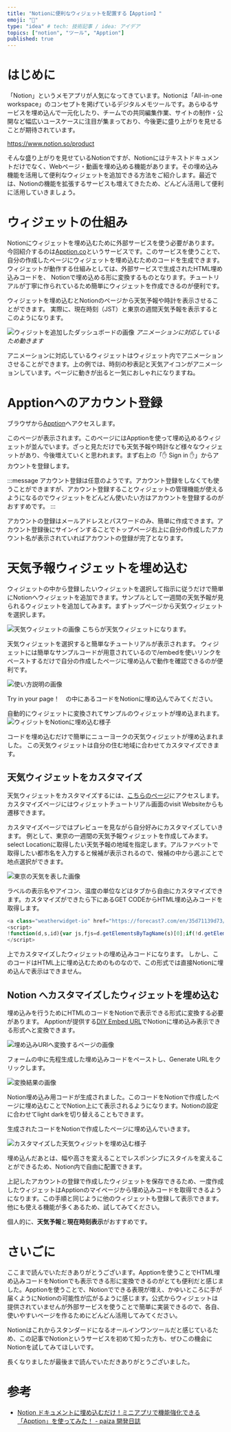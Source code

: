 ```yaml
---
title: "Notionに便利なウィジェットを配置する【Apption】"
emoji: "📌"
type: "idea" # tech: 技術記事 / idea: アイデア
topics: ["notion", "ツール", "Apption"]
published: true
---
```


# はじめに

「Notion」というメモアプリが人気になってきています。Notionは「All-in-one workspace」のコンセプトを掲げているデジタルメモツールです。あらゆるサービスを埋め込んで一元化したり、チームでの共同編集作業、サイトの制作・公開など幅広いユースケースに注目が集まっており、今後更に盛り上がりを見せることが期待されています。

https://www.notion.so/product

そんな盛り上がりを見せているNotionですが、Notionにはテキストドキュメントだけでなく、Webページ・動画を埋め込める機能があります。その埋め込み機能を活用して便利なウィジェットを追加できる方法をご紹介します。最近では、Notionの機能を拡張するサービスも増えてきたため、どんどん活用して便利に活用していきましょう。

# ウィジェットの仕組み

Notionにウィジェットを埋め込むために外部サービスを使う必要があります。今回紹介するのは[Apption.co](https://apption.co/)というサービスです。このサービスを使うことで、自分の作成したページにウィジェットを埋め込むためのコードを生成できます。ウィジェットが動作する仕組みとしては、外部サービスで生成されたHTML埋め込みコードを、 Notionで埋め込める形に変換するものとなります。チュートリアルが丁寧に作られているため簡単にウィジェットを作成できるのが便利です。

ウィジェットを埋め込むとNotionのページから天気予報や時計を表示させることができます。
実際に、現在時刻（JST）と東京の週間天気予報を表示するとこのようになります。

![ウィジットを追加したダッシュボードの画像](https://i.gyazo.com/07c203fcff51a450d44558920a8a6344.gif)
*アニメーションに対応しているため動きます*

アニメーションに対応しているウィジェットはウィジェット内でアニメーションさせることができます。上の例では、時刻の秒表記と天気アイコンがアニメーションしています。ページに動きが出ると一気におしゃれになりますね。

# Apptionへのアカウント登録

ブラウザから[Apption](https://apption.co/)へアクセスします。

このページが表示されます。このページにはApptionを使って埋め込めるウィジェットが並んでいます。ざっと見ただけでも天気予報や時計など様々なウィジェットがあり、今後増えていくと思われます。まず右上の「✋ Sign in ✋」からアカウントを登録します。

:::message
アカウント登録は任意のようです。アカウント登録をしなくても使うことができますが、アカウント登録することウィジェットの管理機能が使えるようになるのでウィジェットをどんどん使いたい方はアカウントを登録するのがおすすめです。
:::

アカウントの登録はメールアドレスとパスワードのみ、簡単に作成できます。アカウント登録後にサインインすることでトップページ右上に自分の作成したアカウント名が表示されていればアカウントの登録が完了となります。

# 天気予報ウィジェットを埋め込む

ウィジェットの中から登録したいウィジェットを選択して指示に従うだけで簡単にNotionへウィジェットを追加できます。サンプルとして一週間の天気予報が見られるウィジェットを追加してみます。まずトップページから天気ウィジェットを選択します。

![天気ウィジェットの画像](https://storage.googleapis.com/zenn-user-upload/ndr9wpgf67sjmda7bxevtw6xhf18)
こちらが天気ウィジェットになります。

天気ウィジェットを選択すると簡単なチュートリアルが表示されます。
ウィジェットには簡単なサンプルコードが用意されているので/embedを使いリンクをペーストするだけで自分の作成したページに埋め込んで動作を確認できるのが便利です。

![使い方説明の画像](https://storage.googleapis.com/zenn-user-upload/djoqbzfa1ml1gpjlmcyqwxud7510)

Try in your page！　の中にあるコードをNotionに埋め込んでみてください。

自動的にウィジェットに変換されてサンプルのウィジェットが埋め込まれます。
![ウィジットをNotionに埋め込む様子](https://i.gyazo.com/1db3f598a0cbd98d2cd7a2a38a55db28.gif)

コードを埋め込むだけで簡単にニューヨークの天気ウィジェットが埋め込まれました。
この天気ウィジェットは自分の住む地域に合わせてカスタマイズできます。

## 天気ウィジェットをカスタマイズ

天気ウィジェットをカスタマイズするには、[こちらのページ](https://weatherwidget.io/?ref=apption.co)にアクセスします。カスタマイズページにはウィジェットチュートリアル画面のvisit Websiteからも遷移できます。

カスタマイズページではプレビューを見ながら自分好みにカスタマイズしていきます。
例として、東京の一週間の天気予報ウィジェットを作成してみます。
select Locationに取得したい天気予報の地域を指定します。アルファベットで取得したい都市名を入力すると候補が表示されるので、候補の中から選ぶことで地点選択ができます。

![東京の天気を表した画像](https://storage.googleapis.com/zenn-user-upload/26ojk4trqmhuzfy4iepiky2j7pef)

ラベルの表示名やアイコン、温度の単位などはタブから自由にカスタマイズできます。カスタマイズができたら下にあるGET CODEからHTML埋め込みコードを取得します。

```javascript
<a class="weatherwidget-io" href="https://forecast7.com/en/35d71139d73/tokyo/" data-label_1="TOKYO" data-label_2="WEATHER" data-icons="Climacons Animated" data-theme="random_grey" >TOKYO WEATHER</a>
<script>
!function(d,s,id){var js,fjs=d.getElementsByTagName(s)[0];if(!d.getElementById(id)){js=d.createElement(s);js.id=id;js.src='https://weatherwidget.io/js/widget.min.js';fjs.parentNode.insertBefore(js,fjs);}}(document,'script','weatherwidget-io-js');
</script>
```

上でカスタマイズしたウィジェットの埋め込みコードになります。
しかし、このコードはHTML上に埋め込むためのものなので、この形式では直接Notionに埋め込んで表示はできません。

## Notion へカスタマイズしたウィジェットを埋め込む

埋め込みを行うためにHTMLのコードをNotionで表示できる形式に変換する必要があります。 Apptionが提供する[DIY Embed URL](https://apption.co/embeds/new)でNotionに埋め込み表示できる形式へと変換できます。

![埋め込みURlへ変換するページの画像](https://storage.googleapis.com/zenn-user-upload/d3puz7x7uc2o1wj67vvtnk2l3qnb)

フォームの中に先程生成した埋め込みコードをペーストし、Generate URLをクリックします。

![変換結果の画像](https://storage.googleapis.com/zenn-user-upload/jqnnf3afowrql0273drgmi2x29xa)

Notion埋め込み用コードが生成されました。このコードをNotionで作成したページに埋め込むことでNotion上にて表示されるようになります。Notionの設定に合わせてlight darkを切り替えることもできます。

生成されたコードをNotionで作成したページに埋め込んでいきます。

![カスタマイズした天気ウィジットを埋め込む様子](https://i.gyazo.com/1442f9a77199a59a019cfbd573eba26f.gif)

埋め込んだあとは、幅や高さを変えることでレスポンシブにスタイルを変えることができるため、Notion内で自由に配置できます。

上記したアカウントの登録で作成したウィジェットを保存できるため、一度作成したウィジェットはApptionのマイページから埋め込みコードを取得できるようになります。この手順と同じように他のウィジェットも登録して表示できます。他にも使える機能が多くあるため、試してみてください。

個人的に、**天気予報**と**現在時刻表示**がおすすめです。

# さいごに

ここまで読んでいただきありがとうございます。Apptionを使うことでHTML埋め込みコードをNotionでも表示できる形に変換できるのがとても便利だと感じました。Apptionを使うことで、Notionでできる表現が増え、かゆいところに手が届くようにNotionの可能性が広がるように感じます。公式からウィジェットは提供されていませんが外部サービスを使うことで簡単に実装できるので、各自、使いやすいページを作るためにどんどん活用してみてください。

Notionはこれからスタンダードになるオールインワンツールだと感じているため、この記事でNotionというサービスを初めて知った方も、ぜひこの機会にNotionを試してみてほしいです。

長くなりましたが最後まで読んでいただきありがとうございました。

# 参考

- [Notion ドキュメントに埋め込むだけ！ミニアプリで機能強化できる「Apption」を使ってみた！ - paiza 開発日誌](https://paiza.hatenablog.com/entry/2020/12/09/143000)